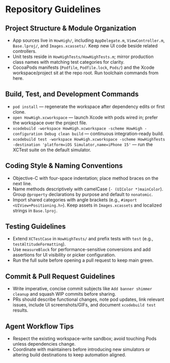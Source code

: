 # Repository Guidelines

## Project Structure & Module Organization
- App sources live in `HowHigh/`, including `AppDelegate.m`, `ViewController.m`, `Base.lproj/`, and `Images.xcassets/`. Keep new UI code beside related controllers.
- Unit tests reside in `HowHighTests/HowHighTests.m`; mirror production class names with matching test categories for clarity.
- CocoaPods manifests (`Podfile`, `Podfile.lock`, `Pods/`) and the Xcode workspace/project sit at the repo root. Run toolchain commands from here.

## Build, Test, and Development Commands
- `pod install` — regenerate the workspace after dependency edits or first clone.
- `open HowHigh.xcworkspace` — launch Xcode with pods wired in; prefer the workspace over the project file.
- `xcodebuild -workspace HowHigh.xcworkspace -scheme HowHigh -configuration Debug clean build` — continuous integration-ready build.
- `xcodebuild test -workspace HowHigh.xcworkspace -scheme HowHighTests -destination 'platform=iOS Simulator,name=iPhone 15'` — run the XCTest suite on the default simulator.

## Coding Style & Naming Conventions
- Objective-C with four-space indentation; place method braces on the next line.
- Name methods descriptively with camelCase (`- (UIColor *)mainColor`). Group `@property` declarations by purpose and default to `nonatomic`.
- Import shared categories with angle brackets (e.g., `#import <UIView+Positioning.h>`). Keep assets in `Images.xcassets` and localized strings in `Base.lproj`.

## Testing Guidelines
- Extend `XCTestCase` in `HowHighTests/` and prefix tests with `test` (e.g., `testAltitudeFormatting`).
- Use `measureBlock` for performance-sensitive conversions and add assertions for UI visibility or picker configuration.
- Run the full suite before opening a pull request to keep main green.

## Commit & Pull Request Guidelines
- Write imperative, concise commit subjects like `Add banner shimmer cleanup` and squash WIP commits before sharing.
- PRs should describe functional changes, note pod updates, link relevant issues, include UI screenshots/GIFs, and document `xcodebuild test` results.

## Agent Workflow Tips
- Respect the existing workspace-write sandbox; avoid touching Pods unless dependencies change.
- Coordinate with maintainers before introducing new simulators or altering build destinations to keep automation aligned.
